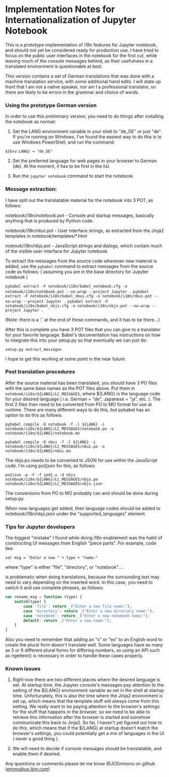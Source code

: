 # Implementation Notes for Internationalization of Jupyter Notebook

This is a prototype implementation of i18n features for Jupyter notebook, and should not
yet be considered ready for production use.  I have tried to focus on the public user
interfaces in the notebook for the first cut, while leaving much of the console messages
behind, as their usefulness in a translated environment is questionable at best.

This version contains a set of German translations that was done with a machine translation
service, with some additional hand edits. I will state up front that I am not a native
speaker, nor am I a professional translator, so there are likely to be errors in the
grammar and choice of words.

### Using the prototype German version

In order to use this preliminary version, you need to do things after installing the
notebook as normal:

1. Set the LANG environment variable in your shell to "de_DE" or just "de".  If you're
running on Windows, I've found the easiest way to do this is to use Windows PowerShell,
and run the command:

`${Env:LANG} = "de_DE"` 

2. Set the preferred language for web pages in your browser to German (de). At the moment,
it has to be first in the list.

3. Run the `jupyter notebook` command to start the notebook.

### Message extraction:

I have split out the translatable material for the notebook into 3 POT, as follows:

notebook/i18n/notebook.pot - Console and startup messages, basically anything that is
	produced by Python code.
	
notebook/i18n/nbui.pot - User interface strings, as extracted from the Jinja2 templates
	in notebook/templates/*.html
	
noteook/i18n/nbjs.pot - JavaScript strings and dialogs, which contain much of the visible
	user interface for Jupyter notebook.
	
To extract the messages from the source code whenever new material is added, use the
`pybabel` command to extract messages from the source code as follows:
( assuming you are in the base directory for Jupyter notebook )

`pybabel extract -F notebook/i18n/babel_notebook.cfg -o notebook/i18n/notebook.pot --no-wrap --project Jupyter .`
`pybabel extract -F notebook/i18n/babel_nbui.cfg -o notebook/i18n/nbui.pot --no-wrap --project Jupyter .`
`pybabel extract -F notebook/i18n/babel_nbjs.cfg -o notebook/i18n/nbjs.pot --no-wrap --project Jupyter .`

(Note: there is a '.' at the end of these commands, and it has to be there...)

After this is complete you have 3 POT files that you can give to a translator for your favorite language.
Babel's documentation has instructions on how to integrate this into your setup.py so that eventually
we can just do:

`setup.py extract_messages`

I hope to get this working at some point in the near future.

### Post translation procedures

After the source material has been translated, you should have 3 PO files with the same base names
as the POT files above.  Put them in `notebook/i18n/${LANG}/LC_MESSAGES`, where ${LANG} is the language
code for your desired language ( i.e. German = "de", Japanese = "ja", etc. ).  The first 2 files then
need to be converted from PO to MO format for use at runtime. There are many different ways to do
this, but pybabel has an option to do this as follows:

`pybabel compile -D notebook -f -l ${LANG} -i notebook/i18n/${LANG}/LC_MESSAGES/notebook.po -o notebook/i18n/${LANG}/notebook.mo`

`pybabel compile -D nbui -f -l ${LANG} -i notebook/i18n/${LANG}/LC_MESSAGES/nbui.po -o notebook/i18n/${LANG}/nbui.mo`

The nbjs.po needs to be converted to JSON for use within the JavaScript code.  I'm using po2json for this, as follows:

`po2json -p -F -f jed1.x -d nbjs notebook/i18n/${LANG}/LC_MESSAGES/nbjs.po notebook/i18n/${LANG}/LC_MESSAGES/nbjs.json`

The conversions from PO to MO probably can and should be done during setup.py.

When new languages get added, their language codes should be added to notebook/i18n/nbjs.json
under the "supported_languages" element.

### Tips for Jupyter developers

The biggest "mistake" I found while doing i18n enablement was the habit of constructing UI messages
from English "piece parts".  For example, code like:


`var msg = "Enter a new " + type + "name:"`

where "type" is either "file", "directory", or "notebook"....

is problematic when doing translations, because the surrounding text may need to vary
depending on the inserted word. In this case, you need to switch it and use complete phrases,
as follows:

```javascript
var rename_msg = function (type) {
    switch(type) {
        case 'file': return _("Enter a new file name:");
        case 'directory': return _("Enter a new directory name:");
        case 'notebook': return _("Enter a new notebook name:");
        default: return _("Enter a new name:");
    }
}
```

Also you need to remember that adding an "s" or "es" to an English word to
create the plural form doesn't translate well.  Some languages have as many as 5 or 6 different
plural forms for differing numbers, so using an API such as ngettext() is necessary in order
to handle these cases properly.

### Known issues

1. Right now there are two different places where the desired language is set.  At startup time, the Jupyter console's messages pay attention to the setting of the ${LANG} environment variable
as set in the shell at startup time.  Unfortunately, this is also the time where the Jinja2
environment is set up, which means that the template stuff will always come from this setting.
We really want to be paying attention to the browser's settings for the stuff that happens in the
browser, so we need to be able to retrieve this information after the browser is started and somehow
communicate this back to Jinja2.  So far, I haven't yet figured out how to do this, which means that if the ${LANG} at startup doesn't match the browser's settings, you could potentially get a mix
of languages in the UI ( never a good thing ).

2. We will need to decide if console messages should be translatable, and enable them if desired.

Any questions or comments please let me know @JCEmmons on github (emmo@us.ibm.com)

